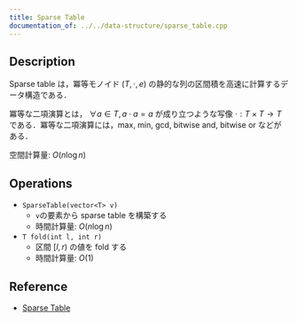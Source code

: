 ```yaml
---
title: Sparse Table
documentation_of: ../../data-structure/sparse_table.cpp
---
```


## Description

Sparse table は，冪等モノイド $(T, \cdot, e)$ の静的な列の区間積を高速に計算するデータ構造である．

冪等な二項演算とは， $\forall a \in T, a \cdot a = a$ が成り立つような写像 $\cdot: T \times T \rightarrow T$ である．冪等な二項演算には，max, min, gcd, bitwise and, bitwise or などがある．

空間計算量: $O(n \log n)$

## Operations

- `SparseTable(vector<T> v)`
    - `v`の要素から sparse table を構築する
    - 時間計算量: $O(n \log n)$
- `T fold(int l, int r)`
    - 区間 $[l, r)$ の値を fold する
    - 時間計算量: $O(1)$

## Reference

- [Sparse Table](https://cp-algorithms.com/data_structures/sparse-table.html)